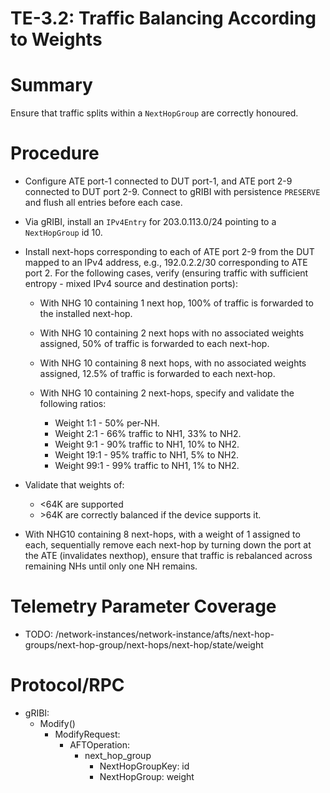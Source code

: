 # TE-3.2: Traffic Balancing According to Weights

# Summary

Ensure that traffic splits within a `NextHopGroup` are correctly honoured.

# Procedure

*   Configure ATE port-1 connected to DUT port-1, and ATE port 2-9 connected to
    DUT port 2-9. Connect to gRIBI with persistence `PRESERVE` and flush all
    entries before each case.

*   Via gRIBI, install an `IPv4Entry` for 203.0.113.0/24 pointing to a
    `NextHopGroup` id 10.

*   Install next-hops corresponding to each of ATE port 2-9 from the DUT mapped
    to an IPv4 address, e.g., 192.0.2.2/30 corresponding to ATE port 2. For the
    following cases, verify (ensuring traffic with sufficient entropy - mixed
    IPv4 source and destination ports):

    *   With NHG 10 containing 1 next hop, 100% of traffic is forwarded to the
        installed next-hop.
    *   With NHG 10 containing 2 next hops with no associated weights assigned,
        50% of traffic is forwarded to each next-hop.
    *   With NHG 10 containing 8 next hops, with no associated weights assigned,
        12.5% of traffic is forwarded to each next-hop.
    *   With NHG 10 containing 2 next-hops, specify and validate the following
        ratios:

        *   Weight 1:1 - 50% per-NH.
        *   Weight 2:1 - 66% traffic to NH1, 33% to NH2.
        *   Weight 9:1 - 90% traffic to NH1, 10% to NH2.
        *   Weight 19:1 - 95% traffic to NH1, 5% to NH2.
        *   Weight 99:1 - 99% traffic to NH1, 1% to NH2.

*   Validate that weights of:

    *   <64K are supported
    *   \>64K are correctly balanced if the device supports it.

*   With NHG10 containing 8 next-hops, with a weight of 1 assigned to each,
    sequentially remove each next-hop by turning down the port at the ATE
    (invalidates nexthop), ensure that traffic is rebalanced across remaining
    NHs until only one NH remains.

# Telemetry Parameter Coverage

*   TODO:
    /network-instances/network-instance/afts/next-hop-groups/next-hop-group/next-hops/next-hop/state/weight

# Protocol/RPC

*   gRIBI:
    *   Modify()
        *   ModifyRequest:
            *   AFTOperation:
                *   next\_hop\_group
                    *   NextHopGroupKey: id
                    *   NextHopGroup: weight
